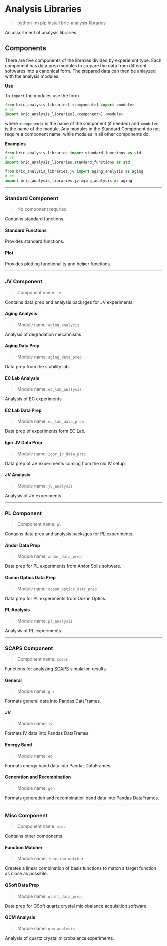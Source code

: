 # Analysis Libraries

> python -m pip install bric-analysis-libraries 

An assortment of analysis libraries.

## Components
There are five components of the libraries divided by experiemnt type. Each component has data prep modules to prepare the data from different softwares into a canonical form. The prepared data can then be anlayzed with the analysis modules.

**Use**

To `import` the modules use the form
```python
from bric_analysis_libraries[.<component>] import <module>
# or
import bric_analysis_libraries[.<component>].<module>
```
where `<component>` is the name of the component (if needed) and `<module>` is the name of the module. Any modules in the Standard Component do not require a component name, while modules in all other components do.

**Examples**
```python
from bric_analysis_libraries import standard_functions as std
# or
import bric_analysis_libraries.standard_functions as std
```

```python
from bric_analysis_libraries.jv import aging_analysis as aging
# or
import bric_analysis_libraries.jv.aging_analysis as aging
```

---

### Standard Component
> No component requried

Contains standard functions.

#### Standard Functions
Provides standard functions.

#### Plot
Provides plotting functionality and helper functions.

---

### JV Component
> Component name: `jv`

Contains data prep and analysis packages for JV experiments.

#### Aging Analysis
> Module name: `aging_analysis`

Analysis of degradation mecahnisms

#### Aging Data Prep
> Module name: `aging_data_prep`

Data prep from the stability lab.

#### EC Lab Analysis
> Module name: `ec_lab_analysis`

Analysis of EC experiments

#### EC Lab Data Prep
> Module name: `ec_lab_data_prep`

Data prep of experiments form EC Lab.

#### Igor JV Data Prep
> Module name: `igor_jv_data_prep`

Data prep of JV experiments coming from the old IV setup.

#### JV Analysis
> Module name: `jv_analysis`

Analysis of JV experiments.

---

### PL Component
> Component name: `pl`

Contains data prep and analysis packages for PL experiments.

#### Andor Data Prep
> Module name: `andor_data_prep`

Data prep for PL experiments from Andor Solis software.

#### Ocean Optics Data Prep
> Module name: `ocean_optics_data_prep`

Data prep for PL experiments from Ocean Optics.

#### PL Analysis
> Module name: `pl_analysis`

Analysis of PL experiments.

---

### SCAPS Component
> Component name: `scaps`

Functions for analyzing [SCAPS](https://scaps.elis.ugent.be/) simulation results.

#### General
> Module name: `gnr`

Formats general data into Pandas DataFrames.

#### JV
> Module name: `iv`

Formats IV data into Pandas DataFrames.

#### Energy Band
> Module name: `eb`

Formats energy band data into Pandas DataFrames.

#### Generation and Recombination
> Module name: `gen`

Formats generation and recombination band data into Pandas DataFrames.

---

### Misc Component
> Component name: `misc`

Contains other components.

#### Function Matcher
> Module name: `function_matcher`

Creates a linear combination of basis functions to match a target function as close as possible.

#### QSoft Data Prep
> Module name: `qsoft_data_prep` 

Data prep for QSoft quartz crystal microbalance acquisition software.

#### QCM Analysis
> Module name: `qcm_analysis`

Analysis of quartz crystal microbalance experiments. 